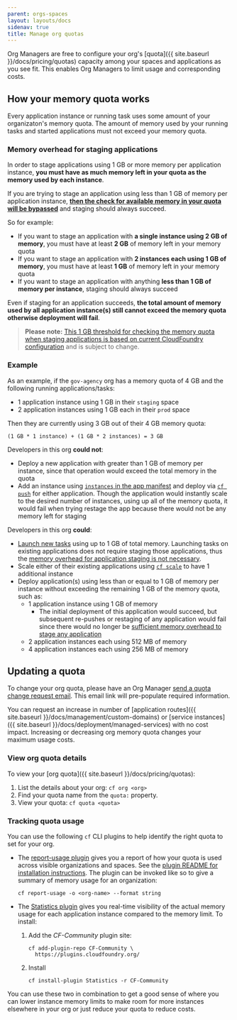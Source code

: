```yaml
---
parent: orgs-spaces
layout: layouts/docs
sidenav: true
title: Manage org quotas
---
```


Org Managers are free to configure your org's [quota]({{ site.baseurl }}/docs/pricing/quotas) capacity among your spaces and applications as you see fit. This enables Org Managers to limit usage and corresponding costs.

## How your memory quota works

Every application instance or running task uses some amount of your organizaton's memory quota. The amount of memory used by your running tasks and started applications must not exceed your memory quota.

### Memory overhead for staging applications

In order to stage applications using 1 GB or more memory per application instance, **you must have as much memory left in your quota as the memory used by each instance**.

If you are trying to stage an application using less than 1 GB of memory per application instance, [**then the check for available memory in your quota will be bypassed**](https://github.com/cloudfoundry/cloud_controller_ng/blob/9941def05eca25e732c4a73ac709e05215e056f5/lib/cloud_controller/backends/quota_validating_staging_memory_calculator.rb#L10) and staging should always succeed.

So for example:

- If you want to stage an application with **a single instance using 2 GB of memory**, you must have at least **2 GB** of memory left in your memory quota
- If you want to stage an application with **2 instances each using 1 GB of memory**, you must have at least **1 GB** of memory left in your memory quota
- If you want to stage an application with anything **less than 1 GB of memory per instance**, staging should always succeed

Even if staging for an application succeeds, **the total amount of memory used by all application instance(s) still cannot exceed the memory quota otherwise deployment will fail**.

> **Please note:** [This 1 GB threshold for checking the memory quota when staging applications is based on current CloudFoundry configuration](https://github.com/cloudfoundry/capi-release/blob/a172ff232ab6befdc8f9a55b17bd20cc1a3eeb40/jobs/cloud_controller_ng/spec#L913) and is subject to change.

### Example

As an example, if the `gov-agency` org has a memory quota of 4 GB and the following running applications/tasks:

- 1 application instance using 1 GB in their `staging` space
- 2 application instances using 1 GB each in their `prod` space

Then they are currently using 3 GB out of their 4 GB memory quota:

```text
(1 GB * 1 instance) + (1 GB * 2 instances) = 3 GB
```

Developers in this org **could not**:

- Deploy a new application with greater than 1 GB of memory per instance, since that operation would exceed the total memory in the quota
- Add an instance using [`instances` in the app manifest](https://docs.cloudfoundry.org/devguide/deploy-apps/manifest-attributes.html#instances) and deploy via [`cf push`](https://cli.cloudfoundry.org/en-US/v7/push.html) for either application. Though the application would instantly scale to the desired number of instances, using up all of the memory quota, it would fail when trying restage the app because there would not be any memory left for staging

Developers in this org **could**:

- [Launch new tasks](https://docs.cloudfoundry.org/devguide/using-tasks.html#run-tasks) using up to 1 GB of total memory. Launching tasks on existing applications does not require staging those applications, thus the [memory overhead for application staging is not necessary](#memory-overhead-for-staging-applications).
- Scale either of their existing applications using [`cf scale`](https://cli.cloudfoundry.org/en-US/v7/scale.html) to have 1 additional instance
- Deploy application(s) using less than or equal to 1 GB of memory per instance without exceeding the remaining 1 GB of the memory quota, such as:
  - 1 application instance using 1 GB of memory
    - The initial deployment of this application would succeed, but subsequent re-pushes or restaging of any application would fail since there would no longer be [sufficient memory overhead to stage any application](#memory-overhead-for-staging-applications)
  - 2 application instances each using 512 MB of memory
  - 4 application instances each using 256 MB of memory

## Updating a quota

To change your org quota, please have an Org Manager [send a quota change request email](mailto:inquiries@cloud.gov,support@cloud.gov?subject=Quota%20change%20request&body=Please%20update%20the%20quota%20for%20the%20following%20organization%3A%0A%0AOrg%20name%3A%20%0AMemory%3A%20%23GB%0AServices%3A%20%23%20or%20no%20change%0ARoutes%3A%20%23%20or%20no%20change"). This email link will pre-populate required information.

You can request an increase in number of [application routes]({{ site.baseurl }}/docs/management/custom-domains) or [service instances]({{ site.baseurl }}/docs/deployment/managed-services) with no cost impact. Increasing or decreasing org memory quota changes your maximum usage costs.

### View org quota details

To view your [org quota]({{ site.baseurl }}/docs/pricing/quotas):

1. List the details about your org: `cf org <org>`
2. Find your quota name from the `quota:` property.
3. View your quota: `cf quota <quota>`

### Tracking quota usage

You can use the following `cf` CLI plugins to help identify the right quota to set for your org.

- The [report-usage plugin](https://github.com/aegershman/cf-report-usage-plugin) gives you a report of how your quota is used across visible organizations and spaces. See the [plugin README for installation instructions](https://github.com/aegershman/cf-report-usage-plugin?tab=readme-ov-file#installation). The plugin can be invoked like so to give a summary of memory usage for an organization:

    ```shell
    cf report-usage -o <org-name> --format string
    ```

- The [Statistics plugin](https://github.com/swisscom/cf-statistics-plugin) gives you real-time visibility of the actual memory usage for each application instance compared to the memory limit. To install:
  1. Add the _CF-Community_ plugin site:

      ```shell
      cf add-plugin-repo CF-Community \
        https://plugins.cloudfoundry.org/
      ```

  1. Install

      ```shell
      cf install-plugin Statistics -r CF-Community
      ```

You can use these two in combination to get a good sense of where you can lower instance memory limits to make room for more instances elsewhere in your org or just reduce your quota to reduce costs.
